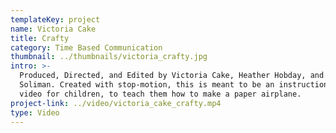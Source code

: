 ```yaml
---
templateKey: project
name: Victoria Cake
title: Crafty
category: Time Based Communication
thumbnail: ../thumbnails/victoria_crafty.jpg
intro: >-
  Produced, Directed, and Edited by Victoria Cake, Heather Hobday, and Rana
  Soliman. Created with stop-motion, this is meant to be an instructional
  video for children, to teach them how to make a paper airplane.
project-link: ../video/victoria_cake_crafty.mp4
type: Video
---
```

